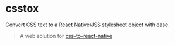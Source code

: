 <h1> csstox </h1>

<p> Convert CSS text to a React Native/JSS stylesheet object with ease. </p>

> A web solution for [css-to-react-native](https://github.com/styled-components/css-to-react-native)